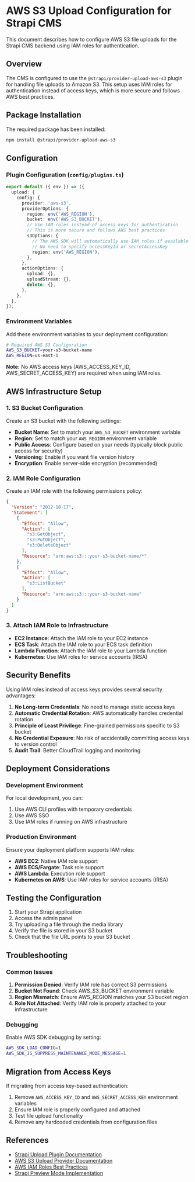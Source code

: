 # AWS S3 Upload Configuration for Strapi CMS

This document describes how to configure AWS S3 file uploads for the Strapi CMS backend using IAM roles for authentication.

## Overview

The CMS is configured to use the `@strapi/provider-upload-aws-s3` plugin for handling file uploads to Amazon S3. This setup uses IAM roles for authentication instead of access keys, which is more secure and follows AWS best practices.

## Package Installation

The required package has been installed:

```bash
npm install @strapi/provider-upload-aws-s3
```

## Configuration

### Plugin Configuration (`config/plugins.ts`)

```typescript
export default ({ env }) => ({
  upload: {
    config: {
      provider: 'aws-s3',
      providerOptions: {
        region: env('AWS_REGION'),
        bucket: env('AWS_S3_BUCKET'),
        // Use IAM roles instead of access keys for authentication
        // This is more secure and follows AWS best practices
        s3Options: {
          // The AWS SDK will automatically use IAM roles if available
          // No need to specify accessKeyId or secretAccessKey
          region: env('AWS_REGION'),
        },
      },
      actionOptions: {
        upload: {},
        uploadStream: {},
        delete: {},
      },
    },
  },
});
```

### Environment Variables

Add these environment variables to your deployment configuration:

```bash
# Required AWS S3 Configuration
AWS_S3_BUCKET=your-s3-bucket-name
AWS_REGION=us-east-1
```

**Note:** No AWS access keys (AWS_ACCESS_KEY_ID, AWS_SECRET_ACCESS_KEY) are required when using IAM roles.

## AWS Infrastructure Setup

### 1. S3 Bucket Configuration

Create an S3 bucket with the following settings:

- **Bucket Name**: Set to match your `AWS_S3_BUCKET` environment variable
- **Region**: Set to match your `AWS_REGION` environment variable
- **Public Access**: Configure based on your needs (typically block public access for security)
- **Versioning**: Enable if you want file version history
- **Encryption**: Enable server-side encryption (recommended)

### 2. IAM Role Configuration

Create an IAM role with the following permissions policy:

```json
{
  "Version": "2012-10-17",
  "Statement": [
    {
      "Effect": "Allow",
      "Action": [
        "s3:GetObject",
        "s3:PutObject",
        "s3:DeleteObject"
      ],
      "Resource": "arn:aws:s3:::your-s3-bucket-name/*"
    },
    {
      "Effect": "Allow",
      "Action": [
        "s3:ListBucket"
      ],
      "Resource": "arn:aws:s3:::your-s3-bucket-name"
    }
  ]
}
```

### 3. Attach IAM Role to Infrastructure

- **EC2 Instance**: Attach the IAM role to your EC2 instance
- **ECS Task**: Attach the IAM role to your ECS task definition
- **Lambda Function**: Attach the IAM role to your Lambda function
- **Kubernetes**: Use IAM roles for service accounts (IRSA)

## Security Benefits

Using IAM roles instead of access keys provides several security advantages:

1. **No Long-term Credentials**: No need to manage static access keys
2. **Automatic Credential Rotation**: AWS automatically handles credential rotation
3. **Principle of Least Privilege**: Fine-grained permissions specific to S3 bucket
4. **No Credential Exposure**: No risk of accidentally committing access keys to version control
5. **Audit Trail**: Better CloudTrail logging and monitoring

## Deployment Considerations

### Development Environment

For local development, you can:

1. Use AWS CLI profiles with temporary credentials
2. Use AWS SSO
3. Use IAM roles if running on AWS infrastructure

### Production Environment

Ensure your deployment platform supports IAM roles:

- **AWS EC2**: Native IAM role support
- **AWS ECS/Fargate**: Task role support
- **AWS Lambda**: Execution role support
- **Kubernetes on AWS**: Use IAM roles for service accounts (IRSA)

## Testing the Configuration

1. Start your Strapi application
2. Access the admin panel
3. Try uploading a file through the media library
4. Verify the file is stored in your S3 bucket
5. Check that the file URL points to your S3 bucket

## Troubleshooting

### Common Issues

1. **Permission Denied**: Verify IAM role has correct S3 permissions
2. **Bucket Not Found**: Check AWS_S3_BUCKET environment variable
3. **Region Mismatch**: Ensure AWS_REGION matches your S3 bucket region
4. **Role Not Attached**: Verify IAM role is properly attached to your infrastructure

### Debugging

Enable AWS SDK debugging by setting:

```bash
AWS_SDK_LOAD_CONFIG=1
AWS_SDK_JS_SUPPRESS_MAINTENANCE_MODE_MESSAGE=1
```

## Migration from Access Keys

If migrating from access key-based authentication:

1. Remove `AWS_ACCESS_KEY_ID` and `AWS_SECRET_ACCESS_KEY` environment variables
2. Ensure IAM role is properly configured and attached
3. Test file upload functionality
4. Remove any hardcoded credentials from configuration files

## References

- [Strapi Upload Plugin Documentation](https://docs.strapi.io/cms/configurations/plugins#upload)
- [AWS S3 Upload Provider Documentation](https://www.npmjs.com/package/@strapi/provider-upload-aws-s3)
- [AWS IAM Roles Best Practices](https://docs.aws.amazon.com/IAM/latest/UserGuide/best-practices.html)
- [Strapi Preview Mode Implementation](https://strapi.io/blog/implementing-previews-with-next-applications-using-a-strapi-backend) 